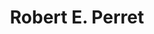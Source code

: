 ---
title: Robert E. Perret
permalink: /contributors/robertperret.html
firstname: Robert E.
lastname: Perret
---